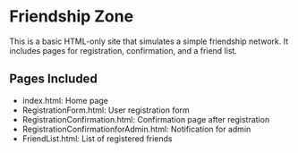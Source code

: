 # Friendship Zone

This is a basic HTML-only site that simulates a simple friendship network. It includes pages for registration, confirmation, and a friend list.

## Pages Included
- index.html: Home page
- RegistrationForm.html: User registration form
- RegistrationConfirmation.html: Confirmation page after registration
- RegistrationConfirmationforAdmin.html: Notification for admin
- FriendList.html: List of registered friends
